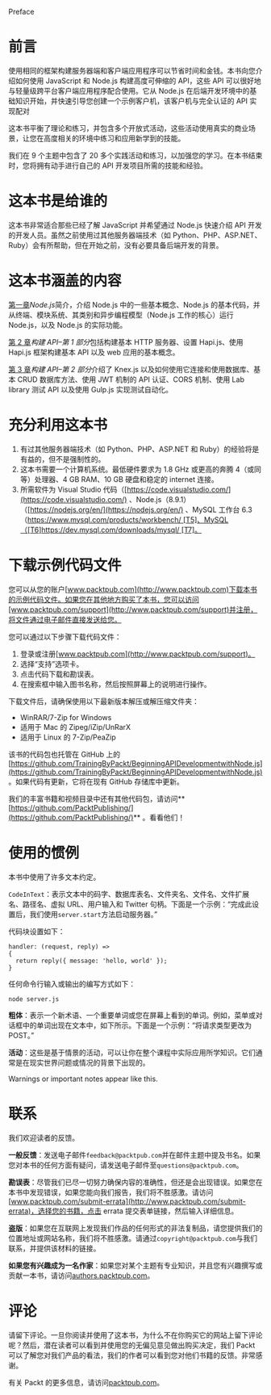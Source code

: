 Preface 

# 前言

使用相同的框架构建服务器端和客户端应用程序可以节省时间和金钱。本书向您介绍如何使用 JavaScript 和 Node.js 构建高度可伸缩的 API，这些 API 可以很好地与轻量级跨平台客户端应用程序配合使用。它从 Node.js 在后端开发环境中的基础知识开始，并快速引导您创建一个示例客户机，该客户机与完全认证的 API 实现配对

这本书平衡了理论和练习，并包含多个开放式活动，这些活动使用真实的商业场景，让您在高度相关的环境中练习和应用新学到的技能。

我们在 9 个主题中包含了 20 多个实践活动和练习，以加强您的学习。在本书结束时，您将拥有动手进行自己的 API 开发项目所需的技能和经验。

# 这本书是给谁的

这本书非常适合那些已经了解 JavaScript 并希望通过 Node.js 快速介绍 API 开发的开发人员。虽然之前使用过其他服务器端技术（如 Python、PHP、ASP.NET、Ruby）会有所帮助，但在开始之前，没有必要具备后端开发的背景。

# 这本书涵盖的内容

[第一章](1.html#I3QM0-12af9adc04d045258c0a537819d419dc)*Node.js*简介，介绍 Node.js 中的一些基本概念、Node.js 的基本代码，并从终端、模块系统、其类别和异步编程模型（Node.js 工作的核心）运行 Node.js，以及 Node.js 的实际功能。

[第 2 章](2.html#147LC0-12af9adc04d045258c0a537819d419dc)*构建 API–第 1 部分*包括构建基本 HTTP 服务器、设置 Hapi.js、使用 Hapi.js 框架构建基本 API 以及 web 应用的基本概念。

[第 3 章](3.html#1P71O0-12af9adc04d045258c0a537819d419dc)*构建 API–第 2 部分*介绍了 Knex.js 以及如何使用它连接和使用数据库、基本 CRUD 数据库方法、使用 JWT 机制的 API 认证、CORS 机制、使用 Lab library 测试 API 以及使用 Gulp.js 实现测试自动化。

# 充分利用这本书

1.  有过其他服务器端技术（如 Python、PHP、ASP.NET 和 Ruby）的经验将是有益的，但不是强制性的。
2.  这本书需要一个计算机系统。最低硬件要求为 1.8 GHz 或更高的奔腾 4（或同等）处理器、4 GB RAM、10 GB 硬盘和稳定的 internet 连接。
3.  所需软件为 Visual Studio 代码（[https://code.visualstudio.com/](https://code.visualstudio.com/) 、Node.js（8.9.1）（[https://nodejs.org/en/](https://nodejs.org/en/) 、MySQL 工作台 6.3（[https://www.mysql.com/products/workbench/ [T5]、MySQL（[T6]https://dev.mysql.com/downloads/mysql/ [T7]。](https://www.mysql.com/products/workbench/)

# 下载示例代码文件

您可以从您的账户[www.packtpub.com](http://www.packtpub.com)下载本书的示例代码文件。如果您在其他地方购买了本书，您可以访问[www.packtpub.com/support](http://www.packtpub.com/support)并注册，将文件通过电子邮件直接发送给您。

您可以通过以下步骤下载代码文件：

1.  登录或注册[www.packtpub.com](http://www.packtpub.com/support)。
2.  选择“支持”选项卡。
3.  点击代码下载和勘误表。
4.  在搜索框中输入图书名称，然后按照屏幕上的说明进行操作。

下载文件后，请确保使用以下最新版本解压或解压缩文件夹：

*   WinRAR/7-Zip for Windows
*   适用于 Mac 的 Zipeg/iZip/UnRarX
*   适用于 Linux 的 7-Zip/PeaZip

该书的代码包也托管在 GitHub 上的[https://github.com/TrainingByPackt/BeginningAPIDevelopmentwithNode.js](https://github.com/TrainingByPackt/BeginningAPIDevelopmentwithNode.js) 。如果代码有更新，它将在现有 GitHub 存储库中更新。

我们的丰富书籍和视频目录中还有其他代码包，请访问**[https://github.com/PacktPublishing/](https://github.com/PacktPublishing/)** 。看看他们！

# 使用的惯例

本书中使用了许多文本约定。

`CodeInText`：表示文本中的码字、数据库表名、文件夹名、文件名、文件扩展名、路径名、虚拟 URL、用户输入和 Twitter 句柄。下面是一个示例：“完成此设置后，我们使用`server.start`方法启动服务器。”

代码块设置如下：

```
handler: (request, reply) => 
{
  return reply({ message: 'hello, world' });
}
```

任何命令行输入或输出的编写方式如下：

```
node server.js
```

**粗体**：表示一个新术语、一个重要单词或您在屏幕上看到的单词。例如，菜单或对话框中的单词出现在文本中，如下所示。下面是一个示例：“将请求类型更改为 POST。”

**活动**：这些是基于情景的活动，可以让你在整个课程中实际应用所学知识。它们通常是在现实世界问题或情况的背景下出现的。

Warnings or important notes appear like this.

# 联系

我们欢迎读者的反馈。

**一般反馈**：发送电子邮件`feedback@packtpub.com`并在邮件主题中提及书名。如果您对本书的任何方面有疑问，请发送电子邮件至`questions@packtpub.com`。

**勘误表**：尽管我们已尽一切努力确保内容的准确性，但还是会出现错误。如果您在本书中发现错误，如果您能向我们报告，我们将不胜感激。请访问[www.packtpub.com/submit-errata](http://www.packtpub.com/submit-errata)，选择您的书籍，点击 errata 提交表单链接，然后输入详细信息。

**盗版**：如果您在互联网上发现我们作品的任何形式的非法复制品，请您提供我们的位置地址或网站名称，我们将不胜感激。请通过`copyright@packtpub.com`与我们联系，并提供该材料的链接。

**如果您有兴趣成为一名作家**：如果您对某个主题有专业知识，并且您有兴趣撰写或贡献一本书，请访问[authors.packtpub.com](http://authors.packtpub.com/)。

# 评论

请留下评论。一旦你阅读并使用了这本书，为什么不在你购买它的网站上留下评论呢？然后，潜在读者可以看到并使用您的无偏见意见做出购买决定，我们 Packt 可以了解您对我们产品的看法，我们的作者可以看到您对他们书籍的反馈。非常感谢。

有关 Packt 的更多信息，请访问[packtpub.com](https://www.packtpub.com/)。